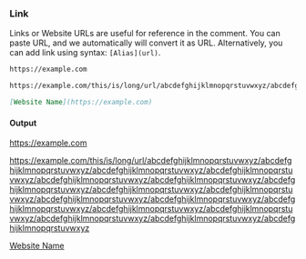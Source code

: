 ### Link

Links or Website URLs are useful for reference in the comment. You can paste URL, and we automatically will convert it as URL. Alternatively, you can add link using syntax: `[Alias](url)`.

```markdown
https://example.com

https://example.com/this/is/long/url/abcdefghijklmnopqrstuvwxyz/abcdefghijklmnopqrstuvwxyz/abcdefghijklmnopqrstuvwxyz/abcdefghijklmnopqrstuvwxyz/abcdefghijklmnopqrstuvwxyz/abcdefghijklmnopqrstuvwxyz/abcdefghijklmnopqrstuvwxyz/abcdefghijklmnopqrstuvwxyz/abcdefghijklmnopqrstuvwxyz/abcdefghijklmnopqrstuvwxyz/abcdefghijklmnopqrstuvwxyz/abcdefghijklmnopqrstuvwxyz/abcdefghijklmnopqrstuvwxyz/abcdefghijklmnopqrstuvwxyz/abcdefghijklmnopqrstuvwxyz/abcdefghijklmnopqrstuvwxyz/abcdefghijklmnopqrstuvwxyz

[Website Name](https://example.com)
```

#### Output

https://example.com

https://example.com/this/is/long/url/abcdefghijklmnopqrstuvwxyz/abcdefghijklmnopqrstuvwxyz/abcdefghijklmnopqrstuvwxyz/abcdefghijklmnopqrstuvwxyz/abcdefghijklmnopqrstuvwxyz/abcdefghijklmnopqrstuvwxyz/abcdefghijklmnopqrstuvwxyz/abcdefghijklmnopqrstuvwxyz/abcdefghijklmnopqrstuvwxyz/abcdefghijklmnopqrstuvwxyz/abcdefghijklmnopqrstuvwxyz/abcdefghijklmnopqrstuvwxyz/abcdefghijklmnopqrstuvwxyz/abcdefghijklmnopqrstuvwxyz/abcdefghijklmnopqrstuvwxyz/abcdefghijklmnopqrstuvwxyz/abcdefghijklmnopqrstuvwxyz

[Website Name](https://example.com)
